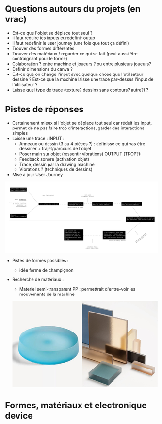 # Questions autours du projets (en vrac)

- Est-ce que l'objet se déplace tout seul ?
- Il faut reduire les inputs et redefinir outup
- Il faut redefinir le user journey (une fois que tout ça défini)
- Trouver des formes différentes
- Trouver des matériaux / regarder ce qui se fait (peut aussi être contraignant pour le forme)
- Colaboration ? entre machine et joueurs ? ou entre plusieurs joueurs?
- Definir dimensions du canva ?
- Est-ce que on change l'input avec quelque chose que l'utilisateur dessine ? Est-ce que la machine laisse une trace par-dessus l'input de l'utilisateur ?
- Laisse quel type de trace (texture? dessins sans contours? autre?) ? 

# Pistes de réponses

- Certainement mieux si l'objet se déplace tout seul car réduit les input, permet de ne pas faire trop d'interactions, garder des interactions simples
- Laisse une trace : 
    INPUT : 
    - Anneaux ou dessin (3 ou 4 pièces ?) : definisse ce qui vas être dessiner + trajet/parcours de l'objet
    - Poser main sur objet (ressentir vibrations)
    OUTPUT (TROP?):
    - Feedback sonore (activation objet)
    - Trace, dessin par la drawing machine
    - Vibrations ? (techniques de dessins)
- Mise a jour User Journey

![nouvelle user journey](/process/2023-12-04/user%20journey.jpg)

- Pistes de formes possibles :
    - idée forme de champignon

- Recherche de matériaux :
    - Materiel semi-transparent PP : permettrait d'entre-voir les mouvements de la machine 

    ![inspiration materiaux 1](/process/2023-12-04/Assemblage%20image%20materiaux%201.jpg)




# Formes, matériaux et electronique device




